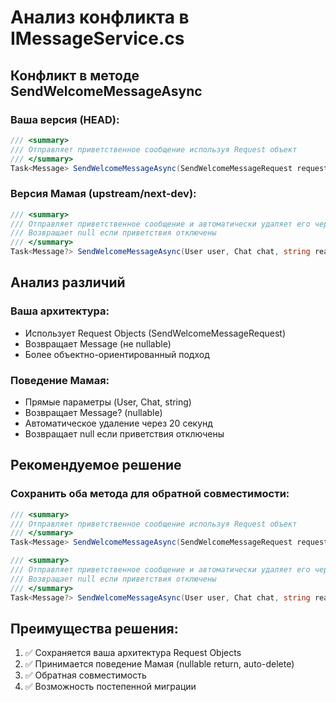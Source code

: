 # Анализ конфликта в IMessageService.cs

## Конфликт в методе SendWelcomeMessageAsync

### Ваша версия (HEAD):
```csharp
/// <summary>
/// Отправляет приветственное сообщение используя Request объект
/// </summary>
Task<Message> SendWelcomeMessageAsync(SendWelcomeMessageRequest request);
```

### Версия Мамая (upstream/next-dev):
```csharp
/// <summary>
/// Отправляет приветственное сообщение и автоматически удаляет его через 20 секунд
/// Возвращает null если приветствия отключены
/// </summary>
Task<Message?> SendWelcomeMessageAsync(User user, Chat chat, string reason = "приветствие", CancellationToken cancellationToken = default);
```

## Анализ различий

### Ваша архитектура:
- Использует Request Objects (SendWelcomeMessageRequest)
- Возвращает Message (не nullable)
- Более объектно-ориентированный подход

### Поведение Мамая:
- Прямые параметры (User, Chat, string)
- Возвращает Message? (nullable)
- Автоматическое удаление через 20 секунд
- Возвращает null если приветствия отключены

## Рекомендуемое решение

### Сохранить оба метода для обратной совместимости:

```csharp
/// <summary>
/// Отправляет приветственное сообщение используя Request объект
/// </summary>
Task<Message> SendWelcomeMessageAsync(SendWelcomeMessageRequest request);

/// <summary>
/// Отправляет приветственное сообщение и автоматически удаляет его через 20 секунд
/// Возвращает null если приветствия отключены
/// </summary>
Task<Message?> SendWelcomeMessageAsync(User user, Chat chat, string reason = "приветствие", CancellationToken cancellationToken = default);
```

## Преимущества решения:
1. ✅ Сохраняется ваша архитектура Request Objects
2. ✅ Принимается поведение Мамая (nullable return, auto-delete)
3. ✅ Обратная совместимость
4. ✅ Возможность постепенной миграции 